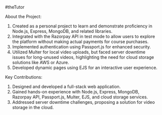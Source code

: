 #theTutor

About the Project:
1. Created as a personal project to learn and demonstrate proficiency in Node.js, Express, MongoDB, and related libraries.
2. Integrated with the Razorpay API in test mode to allow users to explore the platform without making actual payments for course purchases.
3. Implemented authentication using Passport.js for enhanced security.
4. Utilized Multer for local video uploads, but faced server downtime issues for long-unused videos, highlighting the need for cloud storage solutions like AWS or Azure.
5. Developed dynamic pages using EJS for an interactive user experience.
   
Key Contributions:

1. Designed and developed a full-stack web application.
2. Gained hands-on experience with Node.js, Express, MongoDB, Razorpay API, Passport.js, Multer, EJS, and cloud storage services.
3. Addressed server downtime challenges, proposing a solution for video storage in the cloud.
